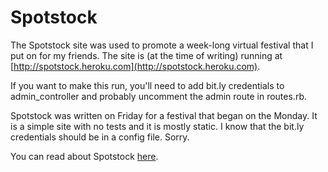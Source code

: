 Spotstock
=========

The Spotstock site was used to promote a week-long virtual festival that I put on for my friends.  The site is (at the time of writing) running at [http://spotstock.heroku.com](http://spotstock.heroku.com).

If you want to make this run, you'll need to add bit.ly credentials to admin_controller and probably uncomment the admin route in routes.rb.

Spotstock was written on Friday for a festival that began on the Monday.  It is a simple site with no tests and it is mostly static.  I know that the bit.ly credentials should be in a config file.  Sorry.

You can read about Spotstock [here](veryhappythings.github.com/2010/05/14/spotstock-lessons-learned.html).
